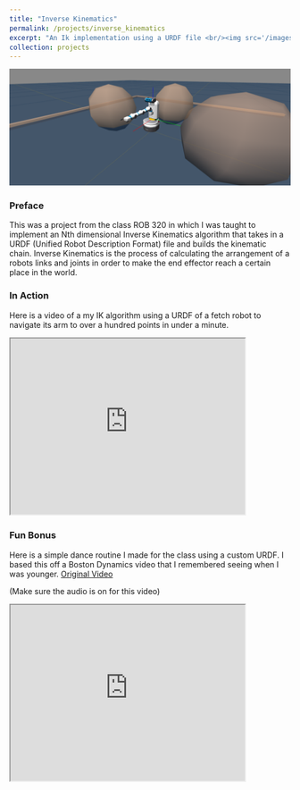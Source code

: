 ```yaml
---
title: "Inverse Kinematics"
permalink: /projects/inverse_kinematics
excerpt: "An Ik implementation using a URDF file <br/><img src='/images/fetch_ik_750x450.png'>"
collection: projects
---
```



<img src='/images/fetch_ik_landscape.png'>

### Preface
This was a project from the class ROB 320 in which I was taught to implement an Nth dimensional Inverse Kinematics algorithm that takes in a URDF (Unified Robot Description Format) file and builds the kinematic chain. Inverse Kinematics is the process of calculating the arrangement of a robots links and joints in order to make the end effector reach a certain place in the world.

### In Action
Here is a video of a my IK algorithm using a URDF of a fetch robot to navigate its arm to over a hundred points in under a minute.

<iframe width="420" height="315"
src="https://www.youtube.com/embed/3O8E3zix6I4?autoplay=1&mute=1">
A video of a robot moving around to hit setpoints
</iframe>


### Fun Bonus
Here is a simple dance routine I made for the class using a custom URDF.
I based this off a Boston Dynamics video that I remembered seeing when I was younger. <a href="https://www.youtube.com/watch?v=kHBcVlqpvZ8">Original Video</a>

(Make sure the audio is on for this video)
<iframe width="420" height="315"
src="https://www.youtube.com/embed/N1siJ4nYJeA?autoplay=1&mute=1">
A video of a robot dog dancing to uptown funk
</iframe>

